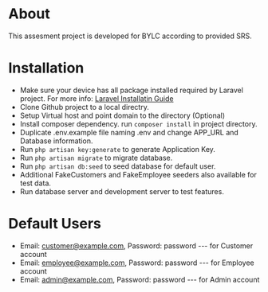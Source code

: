 # About
This assesment project is developed for BYLC according to provided SRS.

# Installation
* Make sure your device has all package installed required by Laravel project. For more info: [Laravel Installatin Guide](https://laravel.com/docs/8.x/installation)
* Clone Github project to a local directry.
* Setup Virtual host and point domain to the directory (Optional)
* Install composer dependency. run ```composer install``` in project directory.
* Duplicate .env.example file naming .env and change APP_URL and Database information.
* Run ```php artisan key:generate``` to generate Application Key.
* Run ```php artisan migrate``` to migrate database.
* Run ```php artisan db:seed``` to seed database for default user.
* Additional FakeCustomers and FakeEmployee seeders also available for test data.
* Run database server and development server to test features.

# Default Users
* Email: customer@example.com, Password: password  ---  for Customer account
* Email: employee@example.com, Password: password  ---  for Employee account
* Email: admin@example.com, Password: password  ---  for Admin account
